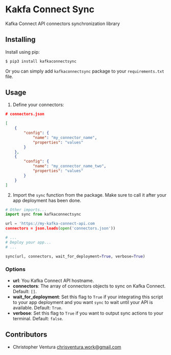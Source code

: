 # Kakfa Connect Sync
Kafka Connect API connectors synchronization library

## Installing

Install using pip:
```sh
$ pip3 install kafkaconnectsync
```
Or you can simply add `kafkaconnectsync` package to your `requirements.txt` file.

## Usage
1. Define your connectors:

```json
# connectors.json

[
    {
        "config": {
            "name": "my_connector_name",
            "properties": "values"
        }
    },
    {
        "config": {
            "name": "my_connector_name_two",
            "properties": "values"
        }
    }
]
```

2. Import the `sync` function from the package. Make sure to call it after your app deployment has been done.
```python
# Other imports...
import sync from kafkaconnectsync

url = 'https://my-kafka-connect-api.com
connectors = json.loads(open('connectors.json'))

# ...
# Deploy your app...
# ...

sync(url, connectors, wait_for_deployment=True, verbose=True)
```

### Options
- **url**: You Kafka Connect API hostname.
- **connectors**: The array of connectors objects to sync on Kafka Connect. Default: `[]`.
- **wait_for_deployment**: Set this flag to `True` if your integrating this script to your app deployment and you want `sync` to wait until your API is available. Default: `True`.
- **verbose**: Set this flag to `True` if you want to output sync actions to your terminal. Default: `false`.

## Contributors
- Christopher Ventura <chrisventura.work@gmail.com>

